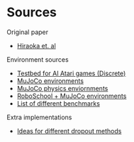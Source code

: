 # Sources
Original paper
- [Hiraoka et. al](sources\2110.02034.pdf)

Environment sources
- [Testbed for AI Atari games (Discrete)](https://github.com/kenjyoung/MinAtar)
- [MuJoCo environments](https://github.com/openai/gym)
- [MuJoCo physics enviornments](https://github.com/deepmind/dm_control)
- [RoboSchool + MuJoCo environments](https://github.com/benelot/pybullet-gym)
- [List of different benchmarks](https://neptune.ai/blog/best-benchmarks-for-reinforcement-learning#deepmind-control)


Extra implementations
- [Ideas for different dropout methods](https://towardsdatascience.com/12-main-dropout-methods-mathematical-and-visual-explanation-58cdc2112293)